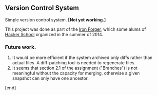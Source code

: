 ## Version Control System

Simple version control system. **[Not yet working.]**

This project was done as part of the [Iron Forger](https://hackpad.com/Week-3-Make-a-Local-Version-Control-System-NZ1n98nFktQ), which some alums of [Hacker School](http://hackerschool.com) organized in the summer of 2014.

### Future work.

 1. It would be more efficient if the system archived only diffs rather than actual files. A diff-patching tool is needed to regenerate files.
 1. It seems that section 2.1 of the assignment ("Branches") is not meaningful without the capacity for merging, otherwise a given snapshot can only have one ancestor.
 
[end]
